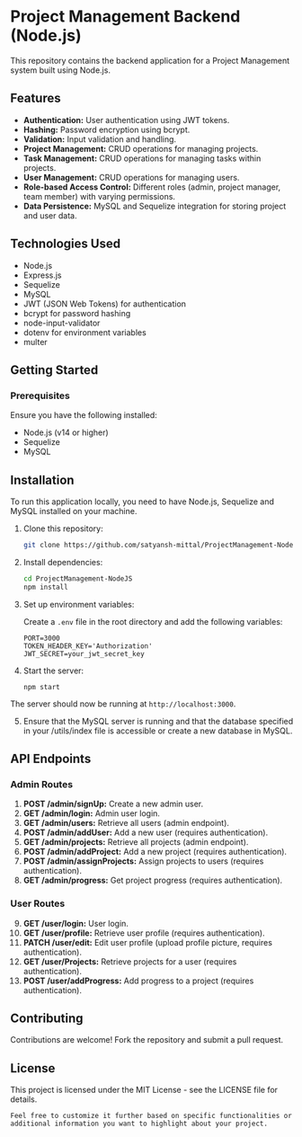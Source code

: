 # Project Management Backend (Node.js)

This repository contains the backend application for a Project Management system built using Node.js.

## Features

- **Authentication:** User authentication using JWT tokens.
- **Hashing:** Password encryption using bcrypt.
- **Validation:** Input validation and handling.
- **Project Management:** CRUD operations for managing projects.
- **Task Management:** CRUD operations for managing tasks within projects.
- **User Management:** CRUD operations for managing users.
- **Role-based Access Control:** Different roles (admin, project manager, team member) with varying permissions.
- **Data Persistence:** MySQL and Sequelize integration for storing project and user data.

## Technologies Used

- Node.js
- Express.js
- Sequelize
- MySQL
- JWT (JSON Web Tokens) for authentication
- bcrypt for password hashing
- node-input-validator
- dotenv for environment variables
- multer

## Getting Started

### Prerequisites

Ensure you have the following installed:

- Node.js (v14 or higher)
- Sequelize
- MySQL

## Installation

To run this application locally, you need to have Node.js, Sequelize and MySQL installed on your machine.

1. Clone this repository:
   ```bash
   git clone https://github.com/satyansh-mittal/ProjectManagement-NodeJS.git
   ```

2. Install dependencies:
   ```bash
   cd ProjectManagement-NodeJS
   npm install
   ```

3. Set up environment variables:

   Create a `.env` file in the root directory and add the following variables:
   ```plaintext
   PORT=3000
   TOKEN_HEADER_KEY='Authorization'
   JWT_SECRET=your_jwt_secret_key
   ```

4. Start the server:
   ```
   npm start
   ```
  The server should now be running at `http://localhost:3000`.

5. Ensure that the MySQL server is running and that the database specified in your /utils/index file is accessible or create a new database in MySQL.


## API Endpoints

### Admin Routes

1. **POST /admin/signUp:** Create a new admin user.
2. **GET /admin/login:** Admin user login.
3. **GET /admin/users:** Retrieve all users (admin endpoint).
4. **POST /admin/addUser:** Add a new user (requires authentication).
5. **GET /admin/projects:** Retrieve all projects (admin endpoint).
6. **POST /admin/addProject:** Add a new project (requires authentication).
7. **POST /admin/assignProjects:** Assign projects to users (requires authentication).
8. **GET /admin/progress:** Get project progress (requires authentication).

### User Routes

9. **GET /user/login:** User login.
10. **GET /user/profile:** Retrieve user profile (requires authentication).
11. **PATCH /user/edit:** Edit user profile (upload profile picture, requires authentication).
12. **GET /user/Projects:** Retrieve projects for a user (requires authentication).
13. **POST /user/addProgress:** Add progress to a project (requires authentication).


## Contributing
  Contributions are welcome! Fork the repository and submit a pull request.

## License
This project is licensed under the MIT License - see the LICENSE file for details.
```vbnet
Feel free to customize it further based on specific functionalities or additional information you want to highlight about your project.
```

